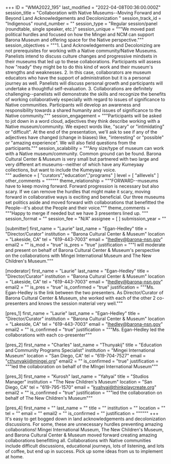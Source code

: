 +++
ID = "WMA2022_195"
last_modified = "2022-04-08T00:36:00.000Z"
session_title = "Collaboration with Native Museums--Moving Forward and Beyond Land Acknowledgements and Decolonization "
session_track_id = "Indigenous"
round_number = ""
session_type = "Regular session/panel (roundtable, single speaker, etc.)"
session_unique = """We moved past political hurdles and focused on how the Mingei and NCM can support Barona Museum and offering space for the Native perspective."""
session_objectives = """1. Land Acknowledgements and Decolonizing are not prerequisites for working with a Native community/Native Museums.  Panelists intend to discuss culture changes and progressive mindsets in their museums that led up to these collaborations.  Participants will assess how "ready" they might be to do this kind of work and their museum's strengths and weaknesses.
2. In this case, collaborators are museum educators who have the support of administration but it is a personal journey as well.  Panelists will discuss personal growth and participants will undertake a thoughtful self-evaluation.
3. Collaborations are definitely challenging--panelists will demonstrate the skills and recognize the benefits of working collaboratively especially with regard to issues of significance to Native communities.  Participants will develop an awareness and responsibility towards a shared humanity and issues of significance to the Native community."""
session_engagement = """Participants will be asked to jot down in a word cloud, adjectives they think describe working with a Native museum/community.  We expect words like, "scary" or "intimidating" or "difficult".  At the end of the presentation, we'll ask to see if any of the adjectives have changed (change in biases) like, "interesting" or "possible" or "amazing experience".  We will also field questions from the participants."""
session_scalability = """Any size/type of museum can work with a Native museum/community.  Common ground can be found.  Barona Cultural Center & Museum is very small but partnered with two large and very different art museums--neither of which have any Kumeyaay collections, but want to include the Kumeyaay voice.    
"""
audience = [ "curators","education","programs" ]
level = [ "alllevels" ]
other_comments = """"""
theme_relationship = """FORWARD--museums have to keep moving forward.  Forward progression is necessary but also scary.  If we can remove the hurdles that might make it scary, moving forward in collaborative ways is exciting and beneficial.  Our three museums set politics aside and moved forward with collaborations that benefitted the People--it's about the People and their voice."""
theme_comments = """Happy to merge if needed but we have 3 presenters lined up.
"""
session_format = ""
session_fee = "N/A"
assignee = [  ]
submission_year = ""

[submitter]
first_name = "Laurie"
last_name = "Egan-Hedley"
title = "Director/Curator"
institution = "Barona Cultural Center & Museum"
location = "Lakeside, CA"
tel = "619-443-7003"
email = "lhedley@barona-nsn.gov"
email2 = ""
is_mod = "true"
is_pres = "true"
justification = """I will moderate and present on behalf of Barona Cultural Center & Museum's perspective on the collaborations with Mingei International Museum and The New Children's Museum."""

[moderator]
first_name = "Laurie"
last_name = "Egan-Hedley"
title = "Director/Curator"
institution = "Barona Cultural Center & Museum"
location = "Lakeside, CA"
tel = "619-443-7003"
email = "lhedley@barona-nsn.gov"
email2 = ""
is_pres = "true"
is_confirmed = "true"
justification = """Ms. Egan-Hedley is the link between the two presenters.  As Director/Curator of Barona Cultural Center & Museum, she worked with each of the other 2 co-presenters and knows the session material very well."""

[pres_1]
first_name = "Laurie"
last_name = "Egan-Hedley"
title = "Director/Curator"
institution = "Barona Cultural Center & Museum"
location = "Lakeside, CA"
tel = "619-443-7003"
email = "lhedley@barona-nsn.gov"
email2 = ""
is_confirmed = "true"
justification = """Ms. Egan-Hedley led the collaborations with each co-presenter"""

[pres_2]
first_name = "Charles"
last_name = "Thunyakij"
title = "Education and Community Programs Specialist"
institution = "Mingei International Museum"
location = "San Diego, CA"
tel = "619-704-7527"
email = "cthunyakij@mingei.org"
email2 = ""
is_confirmed = "true"
justification = """led the collaboration on behalf of the MIngei International Museum"""

[pres_3]
first_name = "Kurosh"
last_name = "Yahyai"
title = "Studios Manager"
institution = "The New Children's Museum"
location = "San Diego, CA"
tel = "619-795-1570"
email = "kyahyai@thinkplaycreate.org"
email2 = ""
is_confirmed = "true"
justification = """led the collaboration on behalf of The New Children's Museum"""

[pres_4]
first_name = ""
last_name = ""
title = ""
institution = ""
location = ""
tel = ""
email = ""
email2 = ""
is_confirmed = ""
justification = """"""
+++
It's easy to get bogged down in land acknowledgements and decolonization discussions.  For some, these are unnecessary hurdles preventing amazing collaborations!  Mingei International Museum, The New Children's Museum, and Barona Cultural Center & Museum moved forward creating amazing collaborations benefitting all.  Collaborations with Native communities include difficult discussions, educational journeys, lots of listening, and lots of coffee, but end up in success.  Pick up some ideas from us to implement at home.
